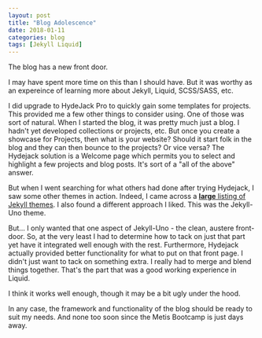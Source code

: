 ```yaml
---
layout: post
title: "Blog Adolescence"
date: 2018-01-11
categories: blog
tags: [Jekyll Liquid]
---
```


The blog has a new front door.

I may have spent more time on this than I should have.  But it was worthy as an expereince of learning
more about Jekyll, Liquid, SCSS/SASS, etc.

I did upgrade to HydeJack Pro to quickly gain some templates for projects.  This provided me a few other
things to consider using.  One of those was sort of natural.  When I started the blog, it was pretty much
just a blog.  I hadn't yet developed collections or projects, etc.  But once you create a showcase for
Projects, then what is your website?  Should it start folk in the blog and they can then bounce to the
projects?  Or vice versa?  The Hydejack solution is a Welcome page which permits you to select and
highlight a few projects and blog posts.  It's sort of a "all of the above" answer.

But when I went searching for what others had done after trying Hydejack, I saw some other themes in
action.  Indeed, I came across a [**large** listing of Jekyll themes](http://jekyllthemes.org/).
I also found a different approach I liked.  This was the Jekyll-Uno theme.

But... I only wanted that one aspect of Jekyll-Uno - the clean, austere front-door.  So, at the very
least I had to determine how to tack on just that part yet have it integrated well enough with the rest.
Furthermore, Hydejack actually provided better functionality for what to put on that front page.  I didn't
just want to tack on something extra.  I really had to merge and blend things together.  That's the part that
was a good working experience in Liquid. 

I think it works well enough, though it may be a bit ugly under the hood.

In any case, the framework and functionality of the blog should be ready to suit my needs.  And none too
soon since the Metis Bootcamp is just days away.

